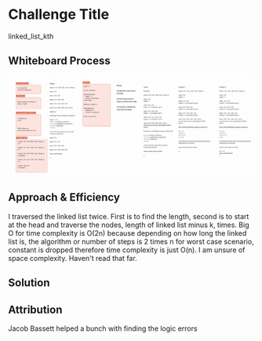 # Challenge Title
linked_list_kth

## Whiteboard Process
<!-- Embedded whiteboard image -->
![img.png](img.png)

## Approach & Efficiency
I traversed the linked list twice. First is to find the length, second is to start at the head and traverse the nodes, length of linked list minus k, times. Big O for time complexity is O(2n) because depending on how long the linked list is, the algorithm or number of steps is 2 times n for worst case scenario, constant is dropped therefore time complexity is just O(n). I am unsure of space complexity. Haven't read that far.

## Solution
<!-- Show how to run your code, and examples of it in action -->

## Attribution
Jacob Bassett helped a bunch with finding the logic errors




